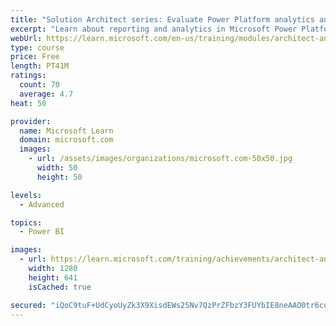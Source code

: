 ```yaml
---
title: "Solution Architect series: Evaluate Power Platform analytics and AI"
excerpt: "Learn about reporting and analytics in Microsoft Power Platform."
webUrl: https://learn.microsoft.com/en-us/training/modules/architect-analytics/
type: course
price: Free
length: PT41M
ratings:
  count: 70
  average: 4.7
heat: 50

provider:
  name: Microsoft Learn
  domain: microsoft.com
  images:
    - url: /assets/images/organizations/microsoft.com-50x50.jpg
      width: 50
      height: 50

levels:
  - Advanced

topics:
  - Power BI

images:
  - url: https://learn.microsoft.com/training/achievements/architect-analytics-social.png
    width: 1280
    height: 641
    isCached: true

secured: "iQoC9tuF+UdCyoUyZk3X9XisdEWs2SNv7QzPrZFbzY3FUYbIE8neAAO0tr6cuhrYJ8HtUe5mDkUKsKVew85q4ERPyPi3rbI8+JgQE+MFg5mbszA9EjyHpvOfu9jCKo7CyfujWKu+DmnhAPeP7QSg+jVw0/OcxWleTpKGx0mYH639KgJpQrET8OaxtnOLqxIZ0cb+sbdvY+1ZFTdVrwZBSyIzQk43eKePAwACc2QebMrCzr1r7uaHWIxknbgxoiJGMEH65IViK4qxegCGbUHTnkZzTVffjAvJdyrEKYNW5+M/r/2PNjnV9ycTiOLXLrM7KSOLTgGLFGJi6ZhohfNBVajStuyc2HyuVYPO6h8ZWVqi43TRmYgAm2wd9pCDQhWuzjX2fmW+ocXfOzkFFqyr+tqqOU5LoGTdNHmfWN6MDqA=;LDKf4Xg/Gjxjoj9TzryLKw=="
---
```


